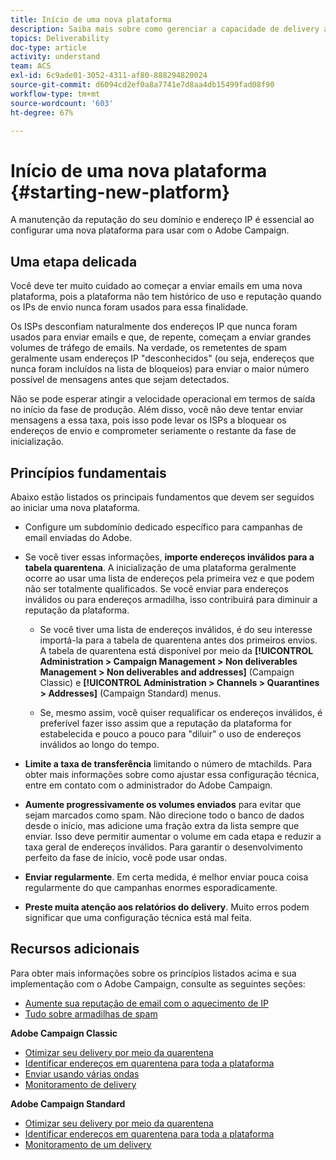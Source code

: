```yaml
---
title: Início de uma nova plataforma
description: Saiba mais sobre como gerenciar a capacidade de delivery ao iniciar uma nova plataforma com o Adobe Campaign.
topics: Deliverability
doc-type: article
activity: understand
team: ACS
exl-id: 6c9ade01-3052-4311-af80-888294820024
source-git-commit: d6094cd2ef0a8a7741e7d8aa4db15499fad08f90
workflow-type: tm+mt
source-wordcount: '603'
ht-degree: 67%

---
```


# Início de uma nova plataforma {#starting-new-platform}

A manutenção da reputação do seu domínio e endereço IP é essencial ao configurar uma nova plataforma para usar com o Adobe Campaign.

## Uma etapa delicada

Você deve ter muito cuidado ao começar a enviar emails em uma nova plataforma, pois a plataforma não tem histórico de uso e reputação quando os IPs de envio nunca foram usados para essa finalidade.

Os ISPs desconfiam naturalmente dos endereços IP que nunca foram usados para enviar emails e que, de repente, começam a enviar grandes volumes de tráfego de emails. Na verdade, os remetentes de spam geralmente usam endereços IP &quot;desconhecidos&quot; (ou seja, endereços que nunca foram incluídos na lista de bloqueios) para enviar o maior número possível de mensagens antes que sejam detectados.

Não se pode esperar atingir a velocidade operacional em termos de saída no início da fase de produção. Além disso, você não deve tentar enviar mensagens a essa taxa, pois isso pode levar os ISPs a bloquear os endereços de envio e comprometer seriamente o restante da fase de inicialização.

## Princípios fundamentais

Abaixo estão listados os principais fundamentos que devem ser seguidos ao iniciar uma nova plataforma.

* Configure um subdomínio dedicado específico para campanhas de email enviadas do Adobe.

* Se você tiver essas informações, **importe endereços inválidos para a tabela quarentena**.
A inicialização de uma plataforma geralmente ocorre ao usar uma lista de endereços pela primeira vez e que podem não ser totalmente qualificados. Se você enviar para endereços inválidos ou para endereços armadilha, isso contribuirá para diminuir a reputação da plataforma.

   * Se você tiver uma lista de endereços inválidos, é do seu interesse importá-la para a tabela de quarentena antes dos primeiros envios. A tabela de quarentena está disponível por meio da **[!UICONTROL Administration > Campaign Management > Non deliverables Management > Non deliverables and addresses]** (Campaign Classic) e **[!UICONTROL Administration > Channels > Quarantines > Addresses]** (Campaign Standard) menus.

   * Se, mesmo assim, você quiser requalificar os endereços inválidos, é preferível fazer isso assim que a reputação da plataforma for estabelecida e pouco a pouco para &quot;diluir&quot; o uso de endereços inválidos ao longo do tempo.

* **Limite a taxa de transferência** limitando o número de mtachilds. Para obter mais informações sobre como ajustar essa configuração técnica, entre em contato com o administrador do Adobe Campaign.

* **Aumente progressivamente os volumes enviados** para evitar que sejam marcados como spam. Não direcione todo o banco de dados desde o início, mas adicione uma fração extra da lista sempre que enviar. Isso deve permitir aumentar o volume em cada etapa e reduzir a taxa geral de endereços inválidos. Para garantir o desenvolvimento perfeito da fase de início, você pode usar ondas.

* **Enviar regularmente**. Em certa medida, é melhor enviar pouca coisa regularmente do que campanhas enormes esporadicamente.
* **Preste muita atenção aos relatórios do delivery**. Muito erros podem significar que uma configuração técnica está mal feita.

## Recursos adicionais

Para obter mais informações sobre os princípios listados acima e sua implementação com o Adobe Campaign, consulte as seguintes seções:

* [Aumente sua reputação de email com o aquecimento de IP](../../help/additional-resources/increase-reputation-with-ip-warming.md)
* [Tudo sobre armadilhas de spam](../../help/additional-resources/all-about-spam-traps.md)

**Adobe Campaign Classic**

* [Otimizar seu delivery por meio da quarentena](https://experienceleague.adobe.com/docs/campaign-classic/using/sending-messages/monitoring-deliveries/understanding-quarantine-management.html#optimizing-your-delivery-through-quarantines)
* [Identificar endereços em quarentena para toda a plataforma](https://experienceleague.adobe.com/docs/campaign-classic/using/sending-messages/monitoring-deliveries/understanding-quarantine-management.html#identifying-quarantined-addresses-for-the-entire-platform)
* [Enviar usando várias ondas](https://experienceleague.adobe.com/docs/campaign-classic/using/sending-messages/key-steps-when-creating-a-delivery/steps-sending-the-delivery.html#sending-using-multiple-waves)
* [Monitoramento de delivery](https://experienceleague.adobe.com/docs/campaign-classic/using/sending-messages/monitoring-deliveries/about-delivery-monitoring.html?lang=pt-BR#sending-messages)

**Adobe Campaign Standard**

* [Otimizar seu delivery por meio da quarentena](https://experienceleague.adobe.com/docs/campaign-standard/using/testing-and-sending/monitoring-messages/understanding-quarantine-management.html#optimizing-your-delivery-through-quarantines)
* [Identificar endereços em quarentena para toda a plataforma](https://experienceleague.adobe.com/docs/campaign-standard/using/testing-and-sending/monitoring-messages/understanding-quarantine-management.html?lang=pt-BR)
* [Monitoramento de um delivery](https://experienceleague.adobe.com/docs/campaign-standard/using/testing-and-sending/monitoring-messages/monitoring-a-delivery.html?lang=pt-BR)
